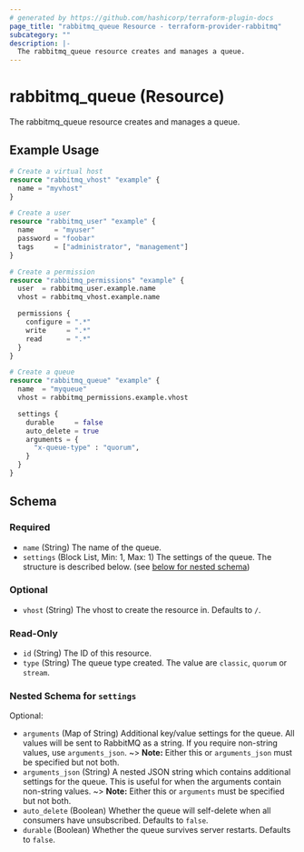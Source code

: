 ```yaml
---
# generated by https://github.com/hashicorp/terraform-plugin-docs
page_title: "rabbitmq_queue Resource - terraform-provider-rabbitmq"
subcategory: ""
description: |-
  The rabbitmq_queue resource creates and manages a queue.
---
```


# rabbitmq_queue (Resource)

The rabbitmq_queue resource creates and manages a queue.

## Example Usage

```terraform
# Create a virtual host
resource "rabbitmq_vhost" "example" {
  name = "myvhost"
}

# Create a user
resource "rabbitmq_user" "example" {
  name     = "myuser"
  password = "foobar"
  tags     = ["administrator", "management"]
}

# Create a permission
resource "rabbitmq_permissions" "example" {
  user  = rabbitmq_user.example.name
  vhost = rabbitmq_vhost.example.name

  permissions {
    configure = ".*"
    write     = ".*"
    read      = ".*"
  }
}

# Create a queue
resource "rabbitmq_queue" "example" {
  name  = "myqueue"
  vhost = rabbitmq_permissions.example.vhost

  settings {
    durable     = false
    auto_delete = true
    arguments = {
      "x-queue-type" : "quorum",
    }
  }
}
```

<!-- schema generated by tfplugindocs -->
## Schema

### Required

- `name` (String) The name of the queue.
- `settings` (Block List, Min: 1, Max: 1) The settings of the queue. The structure is described below. (see [below for nested schema](#nestedblock--settings))

### Optional

- `vhost` (String) The vhost to create the resource in. Defaults to `/`.

### Read-Only

- `id` (String) The ID of this resource.
- `type` (String) The queue type created. The value are `classic`, `quorum` or `stream`.

<a id="nestedblock--settings"></a>
### Nested Schema for `settings`

Optional:

- `arguments` (Map of String) Additional key/value settings for the queue. All values will be sent to RabbitMQ as a string. If you require non-string values, use `arguments_json`.
~> **Note:** Either this or `arguments_json` must be specified but not both.
- `arguments_json` (String) A nested JSON string which contains additional settings for the queue. This is useful for when the arguments contain non-string values.
~> **Note:** Either this or `arguments` must be specified but not both.
- `auto_delete` (Boolean) Whether the queue will self-delete when all consumers have unsubscribed. Defaults to `false`.
- `durable` (Boolean) Whether the queue survives server restarts. Defaults to `false`.
